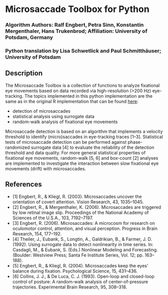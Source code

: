 # Microsaccade Toolbox for Python
### Algorithm Authors: Ralf Engbert, Petra Sinn, Konstantin Mergenthaler, Hans Trukenbrod; Affiliation: University of Potsdam, Germany
### Python translation by Lisa Schwetlick and Paul Schmitthäuser; University of Potsdam

## Description
The Microsaccade Toolbox is a collection of functions to analyze fixational eye movements based on data recorded via high-resolution (>200 Hz) eye-tracking. The topics implemented in this python implementation are the same as in the original R implementation that can be found [here](http://read.psych.uni-potsdam.de/index.php?option=com_content&view=article&id=140:engbert-et-al-2015-microsaccade-toolbox-for-r&catid=26:publications&Itemid=34): 
- detection of microsaccades
- statistical analysis using surrogate data
- random-walk analysis of fixational eye movements

Microsaccade detection is based on an algorithm that implements a velocity threshold to identify (micro)saccades in eye-tracking traces [1–3]. Statistical tests of microsaccade detection can be performed against phase-randomized surrogate data [4] to evaluate the reliability of the detection threshold and data quality. For more general statistical properties of fixational eye movements, random-walk [5, 6] and box-count [2] analyses are implemented to investigate the interaction between slow fixational eye movements (drift) with microsaccades.


## References
- [1] Engbert, R., & Kliegl, R. (2003). Microsaccades uncover the orientation of covert attention. Vision Research, 43, 1035–1045.
- [2] Engbert, R., & Mergenthaler, K. (2006). Microsaccades are triggered by low retinal image slip. Proceedings of the National Academy of Sciences of the U.S.A., 103, 7192–7197.
- [3] Engbert, R. (2006). Microsaccades: A microcosm for research on oculomotor control, attention, and visual perception. Progress in Brain Research, 154, 177–192.
- [4] Theiler, J., Eubank, S., Longtin, A., Galdrikian, B., & Farmer, J. D. (1992). Using surrogate data to detect nonlinearity in time series. In: Casdagli, M., & Eubank, S. (Eds.) Nonlinear Modeling and Forecasting. (Boulder: Westview Press; Santa Fe Institute Series, Vol. 12; pp. 163–188).
- [5] Engbert, R., & Kliegl, R. (2004). Microsaccades keep the eyes' balance during fixation. Psychological Science, 15, 431–436.
- [6] Collins, J. J., & De Luca, C. J. (1993). Open-loop and closed-loop control of posture: A random-walk analysis of center-of-pressure trajectories. Experimental Brain Research, 95, 308–318.